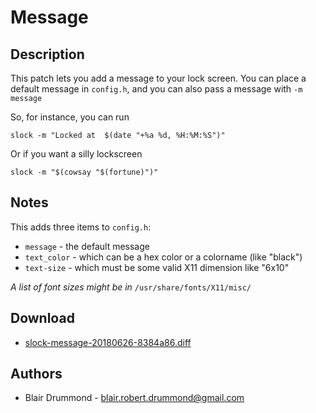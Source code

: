 Message
=======

Description
-----------

This patch lets you add a message to your lock screen. You can place a default message in `config.h`, and you can also pass a message with `-m message` 

So, for instance, you can run

`slock -m "Locked at  $(date "+%a %d, %H:%M:%S")"`

Or if you want a silly lockscreen

`slock -m "$(cowsay "$(fortune)")"`

Notes
-----

This adds three items to `config.h`: 

* `message` - the default message 
* `text_color` - which can be a hex color or a colorname (like "black")
* `text-size` - which must be some valid X11 dimension like "6x10" 


*A list of font sizes might be in* `/usr/share/fonts/X11/misc/`


Download
--------

* [slock-message-20180626-8384a86.diff](slock-message-20180626-8384a86.diff)

Authors
-------

* Blair Drummond - blair.robert.drummond@gmail.com
